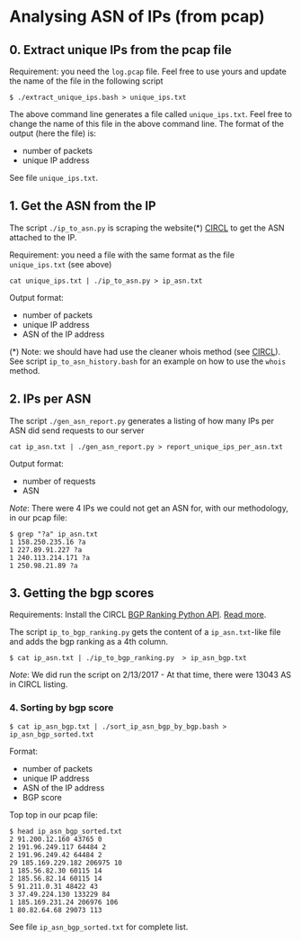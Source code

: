 # Analysing ASN of IPs (from pcap)

## 0. Extract unique IPs from the pcap file

Requirement: you need the `log.pcap` file. Feel free to use yours and update the name of the file in the following script

```
$ ./extract_unique_ips.bash > unique_ips.txt
```

The above command line generates a file called `unique_ips.txt`. Feel free to change the name of this file in the above command line. The format of the output (here the file) is:

- number of packets
- unique IP address

See file `unique_ips.txt`.

## 1. Get the ASN from the IP

The script `./ip_to_asn.py` is scraping the website(*) [CIRCL](http://bgpranking.circl.lu/) to get the ASN attached to the IP.

Requirement: you need a file with the same format as the file `unique_ips.txt` (see above)

```
cat unique_ips.txt | ./ip_to_asn.py > ip_asn.txt
```

Output format:

- number of packets
- unique IP address
- ASN of the IP address

(*) Note: we should have had use the cleaner whois method (see [CIRCL](https://www.circl.lu/services/ip-asn-history/)).
See script `ip_to_asn_history.bash` for an example on how to use the `whois` method.

## 2. IPs per ASN

The script `./gen_asn_report.py` generates a listing of how many IPs per ASN did send requests to our server

```
cat ip_asn.txt | ./gen_asn_report.py > report_unique_ips_per_asn.txt
```

Output format:

- number of requests
- ASN

_Note_: There were 4 IPs we could not get an ASN for, with our methodology, in our pcap file:

```
$ grep "?a" ip_asn.txt
1 158.250.235.16 ?a
1 227.89.91.227 ?a
1 240.113.214.171 ?a
1 250.98.21.89 ?a
```

## 3. Getting the bgp scores

Requirements: Install the CIRCL [BGP Ranking Python API](https://github.com/CIRCL/bgpranking-redis-api/tree/master/example/api_web/client/bgpranking_web). [Read more](https://www.circl.lu/projects/bgpranking/).

The script `ip_to_bgp_ranking.py` gets the content of a `ip_asn.txt`-like file and adds the bgp ranking as a 4th column.

```
$ cat ip_asn.txt | ./ip_to_bgp_ranking.py  > ip_asn_bgp.txt
```

_Note_: We did run the script on 2/13/2017 - At that time, there were 13043 AS in CIRCL listing.

### 4. Sorting by bgp score


```
$ cat ip_asn_bgp.txt | ./sort_ip_asn_bgp_by_bgp.bash > ip_asn_bgp_sorted.txt
```

Format:

- number of packets
- unique IP address
- ASN of the IP address
- BGP score

Top top in our pcap file:

```
$ head ip_asn_bgp_sorted.txt
2 91.200.12.160 43765 0
2 191.96.249.117 64484 2
2 191.96.249.42 64484 2
29 185.169.229.182 206975 10
1 185.56.82.30 60115 14
2 185.56.82.14 60115 14
5 91.211.0.31 48422 43
3 37.49.224.130 133229 84
1 185.169.231.24 206976 106
1 80.82.64.68 29073 113
```

See file `ip_asn_bgp_sorted.txt` for complete list.
